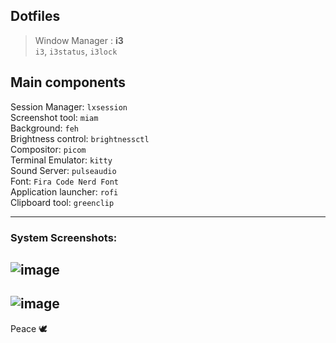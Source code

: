 ## Dotfiles

> Window Manager : **i3**
> <br>
> `i3`, `i3status`, `i3lock`

Main components
---
Session Manager: `lxsession`
<br>
Screenshot tool: `miam`
<br>
Background: `feh`
<br>
Brightness control: `brightnessctl`
<br>
Compositor: `picom`
<br>
Terminal Emulator: `kitty`
<br>
Sound Server: `pulseaudio`
<br>
Font: `Fira Code Nerd Font`
<br>
Application launcher: `rofi`
<br>
Clipboard tool: `greenclip`

---

### System Screenshots:
![image](https://github.com/Ashwani1330/dotfiles/assets/84962178/3e8625bb-51ce-41b4-9bfb-7af5f45e7ef8)
---
![image](https://github.com/Ashwani1330/dotfiles/assets/84962178/3bf2228b-a5be-4bf8-9d51-54836925a8fc)
---
Peace 🕊️

